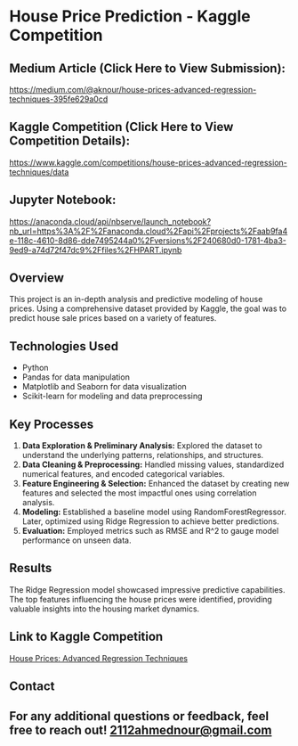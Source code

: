 # House Price Prediction - Kaggle Competition

## Medium Article (Click Here to View Submission): 
https://medium.com/@aknour/house-prices-advanced-regression-techniques-395fe629a0cd
## Kaggle Competition (Click Here to View Competition Details):
https://www.kaggle.com/competitions/house-prices-advanced-regression-techniques/data
## Jupyter Notebook:
https://anaconda.cloud/api/nbserve/launch_notebook?nb_url=https%3A%2F%2Fanaconda.cloud%2Fapi%2Fprojects%2Faab9fa4e-118c-4610-8d86-dde7495244a0%2Fversions%2F240680d0-1781-4ba3-9ed9-a74d72f47dc9%2Ffiles%2FHPART.ipynb

## Overview
This project is an in-depth analysis and predictive modeling of house prices. Using a comprehensive dataset provided by Kaggle, the goal was to predict house sale prices based on a variety of features.

## Technologies Used
- Python
- Pandas for data manipulation
- Matplotlib and Seaborn for data visualization
- Scikit-learn for modeling and data preprocessing

## Key Processes
1. **Data Exploration & Preliminary Analysis:** Explored the dataset to understand the underlying patterns, relationships, and structures.
2. **Data Cleaning & Preprocessing:** Handled missing values, standardized numerical features, and encoded categorical variables.
3. **Feature Engineering & Selection:** Enhanced the dataset by creating new features and selected the most impactful ones using correlation analysis.
4. **Modeling:** Established a baseline model using RandomForestRegressor. Later, optimized using Ridge Regression to achieve better predictions.
5. **Evaluation:** Employed metrics such as RMSE and R^2 to gauge model performance on unseen data.

## Results
The Ridge Regression model showcased impressive predictive capabilities. The top features influencing the house prices were identified, providing valuable insights into the housing market dynamics.

## Link to Kaggle Competition
[House Prices: Advanced Regression Techniques](https://www.kaggle.com/c/house-prices-advanced-regression-techniques)

## Contact
For any additional questions or feedback, feel free to reach out!
2112ahmednour@gmail.com
---

